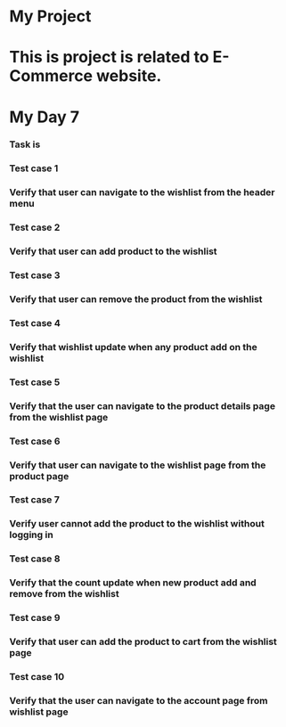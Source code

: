 # My Project
# This is project is related to E-Commerce website. 
# My Day 7
### Task is 
### Test case 1
### Verify that user can navigate to the wishlist from the header menu
### Test case 2
### Verify that user can add product to the wishlist
### Test case 3
### Verify that user can remove the product from the wishlist
### Test case 4
### Verify that wishlist update when any product add on the wishlist 
### Test case 5
### Verify that the user can navigate to the product details page from the wishlist page   
### Test case 6
### Verify that  user can navigate to the wishlist page from the product page
### Test case 7
### Verify user cannot add the product to the wishlist without logging in        
### Test case 8
### Verify that the count update when new product add and remove from the wishlist
### Test case 9
### Verify that user can add the product to cart from the wishlist page
### Test case 10
### Verify that the user can navigate to the account page from wishlist page


